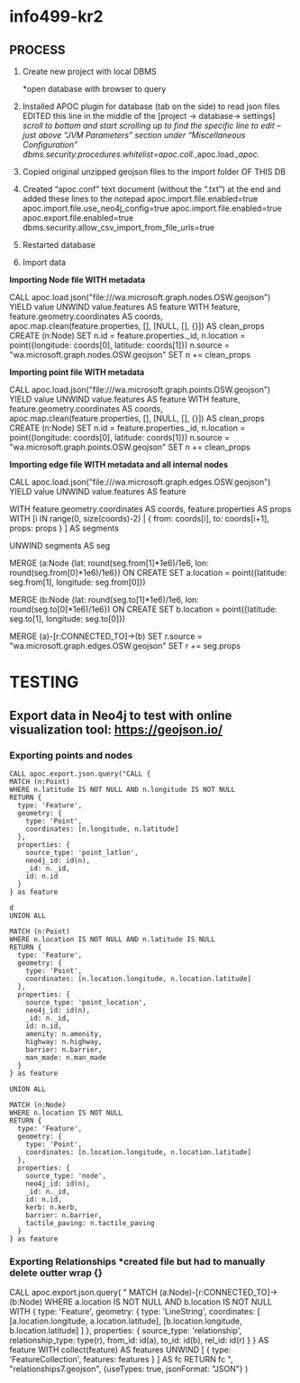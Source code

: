 # info499-kr2

## PROCESS

1. Create new project with local DBMS

	*open database with browser to query

2. Installed APOC plugin for database (tab on the side) to read json files
EDITED this line in the middle of the [project → database→ settings] *scroll to bottom and start scrolling up to find the specific line to edit – just above “JVM Parameters” section under “Miscellaneous Configuration”
	dbms.security.procedures.whitelist=apoc.coll.*,apoc.load.*,apoc.*

3. Copied original unzipped geojson files to the import folder OF THIS DB

4. Created “apoc.conf” text document (without the “.txt”) at the end and added these lines to the notepad
	apoc.import.file.enabled=true
  apoc.import.file.use_neo4j_config=true
  apoc.import.file.enabled=true
  apoc.export.file.enabled=true
  dbms.security.allow_csv_import_from_file_urls=true

5. Restarted database

7. Import data

**Importing Node file WITH metadata**

  CALL apoc.load.json("file:///wa.microsoft.graph.nodes.OSW.geojson")
  YIELD value
  UNWIND value.features AS feature
  WITH feature,
       feature.geometry.coordinates AS coords,
       apoc.map.clean(feature.properties, [], [NULL, [], {}]) AS clean_props
  CREATE (n:Node)
  SET
    n.id = feature.properties._id,
    n.location = point({longitude: coords[0], latitude: coords[1]})
  n.source = "wa.microsoft.graph.nodes.OSW.geojson"
  SET n += clean_props


**Importing point file WITH metadata**

  CALL apoc.load.json("file:///wa.microsoft.graph.points.OSW.geojson")
  YIELD value
  UNWIND value.features AS feature
  WITH feature,
       feature.geometry.coordinates AS coords,
       apoc.map.clean(feature.properties, [], [NULL, [], {}]) AS clean_props
  CREATE (n:Node)
  SET
    n.id = feature.properties._id,
    n.location = point({longitude: coords[0], latitude: coords[1]})
  n.source = "wa.microsoft.graph.points.OSW.geojson"
  SET n += clean_props

**Importing edge file WITH metadata and all internal nodes**

  CALL apoc.load.json("file:///wa.microsoft.graph.edges.OSW.geojson")
  YIELD value
  UNWIND value.features AS feature
  
  WITH feature.geometry.coordinates AS coords, feature.properties AS props
  WITH [i IN range(0, size(coords)-2) |
    {
      from: coords[i],
      to: coords[i+1],
      props: props
    }
  ] AS segments
  
  UNWIND segments AS seg
  
  MERGE (a:Node {lat: round(seg.from[1]*1e6)/1e6, lon: round(seg.from[0]*1e6)/1e6})
    ON CREATE SET a.location = point({latitude: seg.from[1], longitude: seg.from[0]})
  
  MERGE (b:Node {lat: round(seg.to[1]*1e6)/1e6, lon: round(seg.to[0]*1e6)/1e6})
    ON CREATE SET b.location = point({latitude: seg.to[1], longitude: seg.to[0]})
  
  MERGE (a)-[r:CONNECTED_TO]->(b)
  SET r.source = "wa.microsoft.graph.edges.OSW.geojson"
  SET r += seg.props

# TESTING 

## Export data in Neo4j to test with online visualization tool: https://geojson.io/

### Exporting points and nodes
	CALL apoc.export.json.query("CALL {
    MATCH (n:Point) 
    WHERE n.latitude IS NOT NULL AND n.longitude IS NOT NULL
    RETURN {
      type: 'Feature',
      geometry: {
        type: 'Point',
        coordinates: [n.longitude, n.latitude]
      },
      properties: {
        source_type: 'point_latlon',
        neo4j_id: id(n),
        _id: n._id,
        id: n.id
      }
    } as feature
    
    d
    UNION ALL
    
    MATCH (n:Point) 
    WHERE n.location IS NOT NULL AND n.latitude IS NULL
    RETURN {
      type: 'Feature',
      geometry: {
        type: 'Point',
        coordinates: [n.location.longitude, n.location.latitude]
      },
      properties: {
        source_type: 'point_location',
        neo4j_id: id(n),
        _id: n._id,
        id: n.id,
        amenity: n.amenity,
        highway: n.highway,
        barrier: n.barrier,
        man_made: n.man_made
      }
    } as feature
    
    UNION ALL
    
    MATCH (n:Node) 
    WHERE n.location IS NOT NULL
    RETURN {
      type: 'Feature',
      geometry: {
        type: 'Point',
        coordinates: [n.location.longitude, n.location.latitude]
      },
      properties: {
        source_type: 'node',
        neo4j_id: id(n),
        _id: n._id,
        id: n.id,
        kerb: n.kerb,
        barrier: n.barrier,
        tactile_paving: n.tactile_paving
      }
    } as feature

### Exporting Relationships *created file but had to manually delete outter wrap {}

 CALL apoc.export.json.query(
  "
  MATCH (a:Node)-[r:CONNECTED_TO]->(b:Node)
  WHERE a.location IS NOT NULL AND b.location IS NOT NULL
  WITH {
    type: 'Feature',
    geometry: {
      type: 'LineString',
      coordinates: [
        [a.location.longitude, a.location.latitude],
        [b.location.longitude, b.location.latitude]
      ]
    },
    properties: {
      source_type: 'relationship',
      relationship_type: type(r),
      from_id: id(a),
      to_id: id(b),
      rel_id: id(r)
    }
  } AS feature
  WITH collect(feature) AS features
  UNWIND [ { type: 'FeatureCollection', features: features } ] AS fc
  RETURN fc
  ",
  "relationships7.geojson",
  {useTypes: true, jsonFormat: "JSON"}
)


